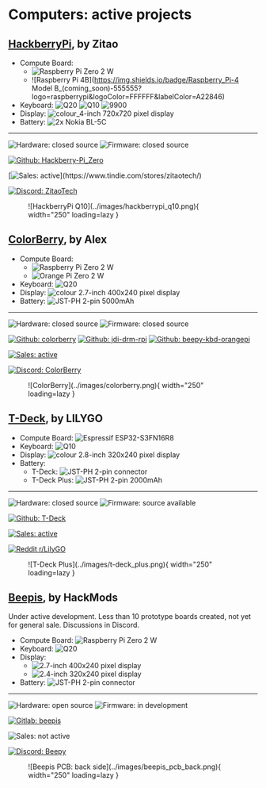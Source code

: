 # Computers: active projects


## [HackberryPi](#hackberrypi-by-zitao), by Zitao

<div class="grid" markdown>

<div markdown>

- Compute Board:
    - ![Raspberry Pi Zero 2 W](https://img.shields.io/badge/Raspberry_Pi-Zero_2_W-555555?logo=raspberrypi&logoColor=FFFFFF&labelColor=A22846)
    - ![Raspberry Pi 4B](https://img.shields.io/badge/Raspberry_Pi-4 Model B_(coming_soon)-555555?logo=raspberrypi&logoColor=FFFFFF&labelColor=A22846)
- Keyboard:
![Q20](https://img.shields.io/badge/Q20-null?logo=blackberry&logoColor=FFFFFF&color=000000)
![Q10](https://img.shields.io/badge/Q10-null?logo=blackberry&logoColor=FFFFFF&color=000000)
![9900](https://img.shields.io/badge/9900-null?logo=blackberry&logoColor=FFFFFF&color=000000)
- Display: ![colour_4-inch 720x720 pixel display](https://img.shields.io/badge/colour_4--inch_720x720_pixel-1565C0)
- Battery: ![2x Nokia BL-5C](https://img.shields.io/badge/2x_Nokia_BL--5C_(not_included)-~2000_mAh-E65100?labelColor=555555)

---

![Hardware: closed source](https://img.shields.io/badge/hardware-closed_source-B71C1C)
![Firmware: closed source](https://img.shields.io/badge/firmware-closed_source-B71C1C)

[![Github: Hackberry-Pi_Zero](https://img.shields.io/badge/repo-Hackberry--Pi__Zero-555555?logo=github&logoColor=FFFFFF&labelColor=181717)](https://github.com/ZitaoTech/Hackberry-Pi_Zero)

[![Sales: active](https://img.shields.io/badge/sales-active_(restocks_announced_on_Discord)-43A047)](https://www.tindie.com/stores/zitaotech/)

[![Discord: ZitaoTech](https://img.shields.io/badge/Discord-ZitaoTech-null?logo=discord&logoColor=FFFFFF&labelColor=5865F2&color=555555)](https://discord.gg/WzPthAmMbP)

</div>

<figure markdown="span">
  ![HackberryPi Q10](../images/hackberrypi_q10.png){ width="250" loading=lazy }
</figure>

</div>


## [ColorBerry](#colorberry-by-alex), by Alex

<div class="grid" markdown>

<div markdown>

- Compute Board:
    - ![Raspberry Pi Zero 2 W](https://img.shields.io/badge/Raspberry_Pi-Zero_2_W-555555?logo=raspberrypi&logoColor=FFFFFF&labelColor=A22846)
    - ![Orange Pi Zero 2 W](https://img.shields.io/badge/Orange_Pi-Zero_2_W-555555?logoColor=FFFFFF&labelColor=F57F17)
- Keyboard:
![Q20](https://img.shields.io/badge/Q20-null?logo=blackberry&logoColor=FFFFFF&color=000000)
- Display: ![colour 2.7-inch 400x240 pixel display](https://img.shields.io/badge/JDI-colour_2.7--inch_400x240_pixel-1565C0)
- Battery: ![JST-PH 2-pin 5000mAh](https://img.shields.io/badge/JST--PH_2--pin-5000_mAh-E65100?labelColor=555555)

---

![Hardware: closed source](https://img.shields.io/badge/hardware-closed_source-B71C1C)
![Firmware: closed source](https://img.shields.io/badge/firmware-closed_source-B71C1C)

[![Github: colorberry](https://img.shields.io/badge/repo-colorberry-555555?logo=github&logoColor=FFFFFF&labelColor=181717)](https://github.com/hyphenlee/colorberry)
[![Github: jdi-drm-rpi](https://img.shields.io/badge/repo-jdi--drm--rpi-555555?logo=github&logoColor=FFFFFF&labelColor=181717)](https://github.com/hyphenlee/jdi-drm-rpi)
[![Github: beepy-kbd-orangepi](https://img.shields.io/badge/repo-beepy--kbd--orangepi-555555?logo=github&logoColor=FFFFFF&labelColor=181717)](https://github.com/hyphenlee/beepy-kbd-orangepi)

[![Sales: active](https://img.shields.io/badge/sales-active-43A047)](https://www.elecrow.com/store/ColorBerry)

[![Discord: ColorBerry](https://img.shields.io/badge/Discord-ColorBerry-null?logo=discord&logoColor=FFFFFF&labelColor=5865F2&color=555555)](https://discord.gg/2uGPpVmCCE)


</div>

<figure markdown="span">
  ![ColorBerry](../images/colorberry.png){ width="250" loading=lazy }
</figure>

</div>


## [T-Deck](#t-deck-by-lilygo), by LILYGO

<div class="grid" markdown>

<div markdown>

- Compute Board: ![Espressif ESP32-S3FN16R8](https://img.shields.io/badge/Espressif-ESP32--S3FN16R8-555555?logo=espressif&logoColor=FFFFFF&labelColor=E7352C)
- Keyboard:
![Q10](https://img.shields.io/badge/Q10-null?logo=blackberry&logoColor=FFFFFF&color=000000)
- Display: ![colour 2.8-inch 320x240 pixel display](https://img.shields.io/badge/colour_2.8--inch_320x240_pixel-1565C0)
- Battery:
    - T-Deck: ![JST-PH 2-pin connector](https://img.shields.io/badge/JST--PH_2--pin-battery_not_included-E65100?labelColor=555555)
    - T-Deck Plus: ![JST-PH 2-pin 2000mAh](https://img.shields.io/badge/JST--PH_2--pin-2000_mAh-E65100?labelColor=555555)

---

![Hardware: closed source](https://img.shields.io/badge/hardware-closed_source-B71C1C)
![Firmware: source available](https://img.shields.io/badge/firmware-source_available-9E9D24)

[![Github: T-Deck](https://img.shields.io/badge/repo-T--Deck-555555?logo=github&logoColor=FFFFFF&labelColor=181717)](https://github.com/Xinyuan-LilyGO/T-Deck)

[![Sales: active](https://img.shields.io/badge/sales-active-43A047)](https://lilygo.cc/search?q=T-Deck)

[![Reddit r/LilyGO](https://img.shields.io/badge/reddit-r/LilyGO-555555?logo=reddit&logoColor=FFFFFF&labelColor=FF4500)](https://www.reddit.com/r/LilyGO/)


</div>

<figure markdown="span">
  ![T-Deck Plus](../images/t-deck_plus.png){ width="250" loading=lazy }
</figure>

</div>


## [Beepis](#beepis-by-hackmods),  by HackMods

<div class="grid" markdown>

<div markdown>

Under active development. Less than 10 prototype boards created, not yet for general sale. Discussions in Discord.

- Compute Board: ![Raspberry Pi Zero 2 W](https://img.shields.io/badge/Raspberry_Pi-Zero_2_W-555555?logo=raspberrypi&logoColor=FFFFFF&labelColor=A22846)
- Keyboard:
![Q20](https://img.shields.io/badge/Q20-null?logo=blackberry&logoColor=FFFFFF&color=000000)
- Display:
    - ![2.7-inch 400x240 pixel display](https://img.shields.io/badge/Sharp-monochrome_2.7--inch_400x240_pixel-1565C0)
    - ![2.4-inch 320x240 pixel display](https://img.shields.io/badge/ILI-colour_2.4--inch_320x240_pixel,_touch_optional-1565C0)
- Battery: ![JST-PH 2-pin connector](https://img.shields.io/badge/JST--PH_2--pin-battery_not_included-E65100?labelColor=555555)

---

![Hardware: open source](https://img.shields.io/badge/hardware-open_source-43A047)
![Firmware: in development](https://img.shields.io/badge/firmware-in_development-9E9D24)

[![Gitlab: beepis](https://img.shields.io/badge/repo-beepis-555555?logo=gitlab&logoColor=FFFFFF&labelColor=FC6D26)](https://gitlab.com/linalinn/bepis)

![Sales: not active](https://img.shields.io/badge/sales-not_active-607D8B)

[![Discord: Beepy](https://img.shields.io/badge/Discord-Beepy-null?logo=discord&logoColor=FFFFFF&labelColor=5865F2&color=555555)](https://discord.gg/QERrSferdF)


</div>

<figure markdown="span">
  ![Beepis PCB: back side](../images/beepis_pcb_back.png){ width="250" loading=lazy }
</figure>

</div>
